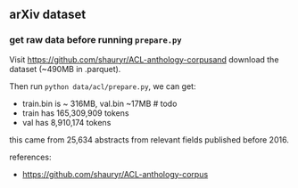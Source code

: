 
## arXiv dataset

### get raw data before running `prepare.py`

Visit https://github.com/shauryr/ACL-anthology-corpusand download the dataset (~490MB in .parquet). 


Then run `python data/acl/prepare.py`, we can get:

- train.bin is ~ 316MB, val.bin ~17MB  # todo
- train has 165,309,909 tokens
- val has 8,910,174 tokens

this came from 25,634 abstracts from relevant fields published before 2016.

references:

- https://github.com/shauryr/ACL-anthology-corpus
